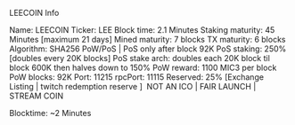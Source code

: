 LEECOIN Info

Name: LEECOIN
Ticker: LEE
Block time: 2.1 Minutes
Staking maturity: 45 Minutes [maximum 21 days]
Mined maturity: 7 blocks
TX maturity: 6 blocks
Algorithm: SHA256 PoW/PoS | PoS only after block 92K
PoS staking: 250% [doubles every 20K blocks]
PoS stake arch: doubles each 20K block til block 600K then halves down to 150%
PoW reward: 1100 MIC3 per block
PoW blocks: 92K
Port: 11215
rpcPort: 11115
Reserved: 25% [Exchange Listing | twitch redemption reserve ]
​
NOT AN ICO | FAIR LAUNCH | STREAM COIN

Blocktime: ~2 Minutes
